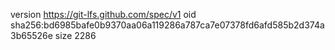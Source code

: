 version https://git-lfs.github.com/spec/v1
oid sha256:bd6985bafe0b9370aa06a119286a787ca7e07378fd6afd585b2d374a3b65526e
size 2286

